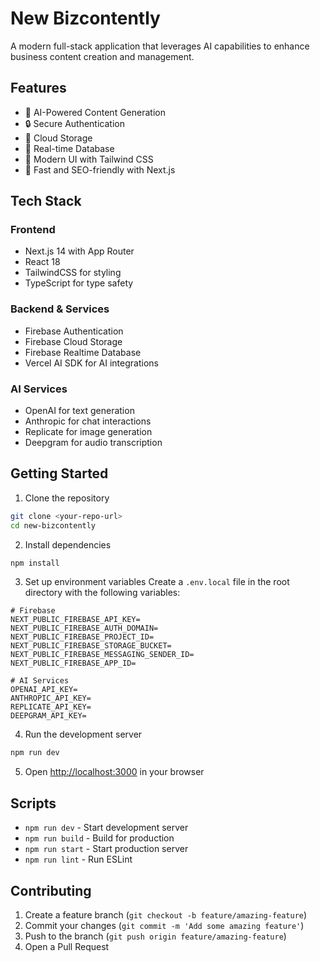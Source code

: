 # New Bizcontently

A modern full-stack application that leverages AI capabilities to enhance business content creation and management.

## Features

- 🤖 AI-Powered Content Generation
- 🔒 Secure Authentication
- 💾 Cloud Storage
- 🔄 Real-time Database
- 🎨 Modern UI with Tailwind CSS
- 🚀 Fast and SEO-friendly with Next.js

## Tech Stack

### Frontend

- Next.js 14 with App Router
- React 18
- TailwindCSS for styling
- TypeScript for type safety

### Backend & Services

- Firebase Authentication
- Firebase Cloud Storage
- Firebase Realtime Database
- Vercel AI SDK for AI integrations

### AI Services

- OpenAI for text generation
- Anthropic for chat interactions
- Replicate for image generation
- Deepgram for audio transcription

## Getting Started

1. Clone the repository

```bash
git clone <your-repo-url>
cd new-bizcontently
```

2. Install dependencies

```bash
npm install
```

3. Set up environment variables
   Create a `.env.local` file in the root directory with the following variables:

```env
# Firebase
NEXT_PUBLIC_FIREBASE_API_KEY=
NEXT_PUBLIC_FIREBASE_AUTH_DOMAIN=
NEXT_PUBLIC_FIREBASE_PROJECT_ID=
NEXT_PUBLIC_FIREBASE_STORAGE_BUCKET=
NEXT_PUBLIC_FIREBASE_MESSAGING_SENDER_ID=
NEXT_PUBLIC_FIREBASE_APP_ID=

# AI Services
OPENAI_API_KEY=
ANTHROPIC_API_KEY=
REPLICATE_API_KEY=
DEEPGRAM_API_KEY=
```

4. Run the development server

```bash
npm run dev
```

5. Open [http://localhost:3000](http://localhost:3000) in your browser

## Scripts

- `npm run dev` - Start development server
- `npm run build` - Build for production
- `npm run start` - Start production server
- `npm run lint` - Run ESLint

## Contributing

1. Create a feature branch (`git checkout -b feature/amazing-feature`)
2. Commit your changes (`git commit -m 'Add some amazing feature'`)
3. Push to the branch (`git push origin feature/amazing-feature`)
4. Open a Pull Request
